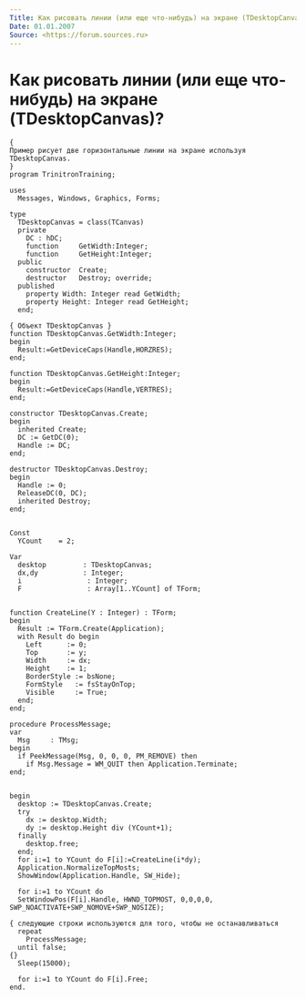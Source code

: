 ```yaml
---
Title: Как рисовать линии (или еще что-нибудь) на экране (TDesktopCanvas)?
Date: 01.01.2007
Source: <https://forum.sources.ru>
---
```



Как рисовать линии (или еще что-нибудь) на экране (TDesktopCanvas)?
===================================================================

    {
    Пример рисует две горизонтальные линии на экране используя TDesktopCanvas.
    } 
    program TrinitronTraining; 
     
    uses 
      Messages, Windows, Graphics, Forms; 
     
    type 
      TDesktopCanvas = class(TCanvas) 
      private 
        DC : hDC; 
        function     GetWidth:Integer; 
        function     GetHeight:Integer; 
      public 
        constructor  Create; 
        destructor   Destroy; override; 
      published 
        property Width: Integer read GetWidth; 
        property Height: Integer read GetHeight; 
      end; 
     
    { Объект TDesktopCanvas } 
    function TDesktopCanvas.GetWidth:Integer; 
    begin 
      Result:=GetDeviceCaps(Handle,HORZRES); 
    end; 
     
    function TDesktopCanvas.GetHeight:Integer; 
    begin 
      Result:=GetDeviceCaps(Handle,VERTRES); 
    end; 
     
    constructor TDesktopCanvas.Create; 
    begin 
      inherited Create; 
      DC := GetDC(0); 
      Handle := DC; 
    end; 
     
    destructor TDesktopCanvas.Destroy; 
    begin 
      Handle := 0; 
      ReleaseDC(0, DC); 
      inherited Destroy; 
    end; 
     
     
    Const 
      YCount    = 2; 
     
    Var 
      desktop         : TDesktopCanvas; 
      dx,dy           : Integer; 
      i                : Integer; 
      F                : Array[1..YCount] of TForm; 
     
     
    function CreateLine(Y : Integer) : TForm; 
    begin 
      Result := TForm.Create(Application); 
      with Result do begin 
        Left      := 0; 
        Top       := y; 
        Width     := dx; 
        Height    := 1; 
        BorderStyle := bsNone; 
        FormStyle   := fsStayOnTop; 
        Visible     := True; 
      end; 
    end; 
     
    procedure ProcessMessage; 
    var 
      Msg     : TMsg; 
    begin 
      if PeekMessage(Msg, 0, 0, 0, PM_REMOVE) then 
        if Msg.Message = WM_QUIT then Application.Terminate; 
    end; 
     
     
    begin 
      desktop := TDesktopCanvas.Create; 
      try 
        dx := desktop.Width; 
        dy := desktop.Height div (YCount+1); 
      finally 
        desktop.free; 
      end; 
      for i:=1 to YCount do F[i]:=CreateLine(i*dy); 
      Application.NormalizeTopMosts; 
      ShowWindow(Application.Handle, SW_Hide); 
     
      for i:=1 to YCount do 
      SetWindowPos(F[i].Handle, HWND_TOPMOST, 0,0,0,0, SWP_NOACTIVATE+SWP_NOMOVE+SWP_NOSIZE); 
     
    { следующие строки используются для того, чтобы не останавливаться
      repeat 
        ProcessMessage; 
      until false; 
    {} 
      Sleep(15000); 
     
      for i:=1 to YCount do F[i].Free; 
    end.

